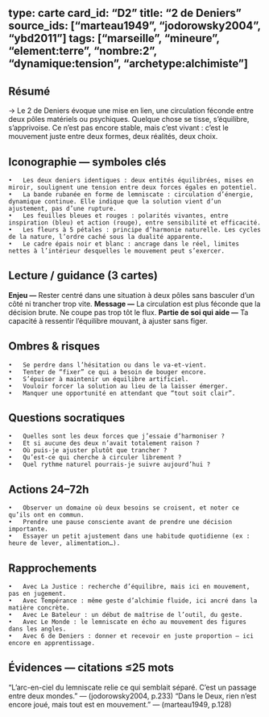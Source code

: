 type: carte
card_id: “D2”
title: “2 de Deniers”
source_ids: [“marteau1949”, “jodorowsky2004”, “ybd2011”]
tags: [“marseille”, “mineure”, “element:terre”, “nombre:2”, “dynamique:tension”, “archetype:alchimiste”]
---

## Résumé

→ Le 2 de Deniers évoque une mise en lien, une circulation féconde entre deux pôles matériels ou psychiques. Quelque chose se tisse, s’équilibre, s’apprivoise. Ce n’est pas encore stable, mais c’est vivant : c’est le mouvement juste entre deux formes, deux réalités, deux choix.

## Iconographie — symboles clés
	•	Les deux deniers identiques : deux entités équilibrées, mises en miroir, soulignent une tension entre deux forces égales en potentiel.
	•	La bande rubanée en forme de lemniscate : circulation d’énergie, dynamique continue. Elle indique que la solution vient d’un ajustement, pas d’une rupture.
	•	Les feuilles bleues et rouges : polarités vivantes, entre inspiration (bleu) et action (rouge), entre sensibilité et efficacité.
	•	Les fleurs à 5 pétales : principe d’harmonie naturelle. Les cycles de la nature, l’ordre caché sous la dualité apparente.
	•	Le cadre épais noir et blanc : ancrage dans le réel, limites nettes à l’intérieur desquelles le mouvement peut s’exercer.


## Lecture / guidance (3 cartes)
**Enjeu —** Rester centré dans une situation à deux pôles sans basculer d’un côté ni trancher trop vite.
**Message —** La circulation est plus féconde que la décision brute. Ne coupe pas trop tôt le flux.
**Partie de soi qui aide —** Ta capacité à ressentir l’équilibre mouvant, à ajuster sans figer.


## Ombres & risques
	•	Se perdre dans l’hésitation ou dans le va-et-vient.
	•	Tenter de “fixer” ce qui a besoin de bouger encore.
	•	S’épuiser à maintenir un équilibre artificiel.
	•	Vouloir forcer la solution au lieu de la laisser émerger.
	•	Manquer une opportunité en attendant que “tout soit clair”.


## Questions socratiques
	•	Quelles sont les deux forces que j’essaie d’harmoniser ?
	•	Et si aucune des deux n’avait totalement raison ?
	•	Où puis-je ajuster plutôt que trancher ?
	•	Qu’est-ce qui cherche à circuler librement ?
	•	Quel rythme naturel pourrais-je suivre aujourd’hui ?


## Actions 24–72h
	•	Observer un domaine où deux besoins se croisent, et noter ce qu’ils ont en commun.
	•	Prendre une pause consciente avant de prendre une décision importante.
	•	Essayer un petit ajustement dans une habitude quotidienne (ex : heure de lever, alimentation…).


## Rapprochements
	•	Avec La Justice : recherche d’équilibre, mais ici en mouvement, pas en jugement.
	•	Avec Tempérance : même geste d’alchimie fluide, ici ancré dans la matière concrète.
	•	Avec Le Bateleur : un début de maîtrise de l’outil, du geste.
	•	Avec Le Monde : le lemniscate en écho au mouvement des figures dans les angles.
	•	Avec 6 de Deniers : donner et recevoir en juste proportion – ici encore en apprentissage.


## Évidences — citations ≤25 mots

“L’arc-en-ciel du lemniscate relie ce qui semblait séparé. C’est un passage entre deux mondes.” — (jodorowsky2004, p.233)
“Dans le Deux, rien n’est encore joué, mais tout est en mouvement.” — (marteau1949, p.128)